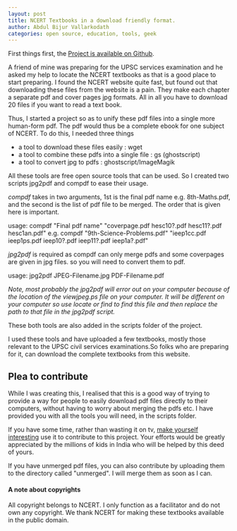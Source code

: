 ```yaml
---
layout: post
title: NCERT Textbooks in a download friendly format.
author: Abdul Bijur Vallarkodath
categories: open source, education, tools, geek
---
```


First things first, the [Project is available on Github](https://github.com/avallark/NCERT-TextBooks).

A friend of mine was preparing for the UPSC services examination and he asked my help to locate the NCERT textbooks as that is a good place to start preparing. I found the NCERT website quite fast, but found out that downloading these files from the website is a pain. They make each chapter a separate pdf and cover pages jpg formats. All in all you have to download 20 files if you want to read a text book.

Thus, I started a project so as to unify these pdf files into a single more human-form pdf. The pdf would thus be a complete ebook for one subject of NCERT. To do this, I needed three things

* a tool to download these files easily : wget
* a tool to combine these pdfs into a single file : gs (ghostscript)
* a tool to convert jpg to pdfs : ghostscript/ImageMagik

All these tools are free open source tools that can be used. So I created two scripts jpg2pdf and compdf to ease their usage.

*compdf* takes in two arguments, 1st is the final pdf name e.g. 8th-Maths.pdf, and the second is the list of pdf file to be merged. The order that is given here is important.

usage:
        compdf "Final pdf name" "coverpage.pdf hesc10?.pdf hesc11?.pdf hesc1an.pdf"
e.g. 
        compdf "9th-Science-Problems.pdf" "ieep1cc.pdf ieep1ps.pdf ieep10?.pdf ieep11?.pdf ieep1a?.pdf"

*jpg2pdf* is required as compdf can only merge pdfs and some coverpages are given in jpg files. so you will need to convert them to pdf.

usage:
        jpg2pdf JPEG-Filename.jpg PDF-Filename.pdf 


_Note, most probably the jpg2pdf will error out on your computer because of the location of the viewjpeg.ps file on your computer. It will be different on your computer so use locate or find to find this file and then replace the path to that file in the jpg2pdf script._

These both tools are also added in the scripts folder of the project.

I used these tools and have uploaded a few textbooks, mostly those relevant to the UPSC civil services examinations.So folks who are preparing for it, can download the complete textbooks from this website.

## Plea to contribute

While I was creating this, I realised that this is a good way of trying to provide a way for people to easily download pdf files directly to their computers, without having to worry about merging the pdfs etc. I have provided you with all the tools you will need, in the scripts folder.

If you have some time, rather than wasting it on tv, [make yourself interesting](http://www.forbes.com/sites/jessicahagy/2011/11/30/how-to-be-interesting/) use it to contribute to this project. Your efforts would be greatly appreciated by the millions of kids in India who will be helped by this deed of yours.


If you have unmerged pdf files, you can also contribute by uploading them to the directory called "unmerged". I will merge them as soon as I can.

#### A note about copyrights
All copyright belongs to NCERT. I only function as a facilitator and do not own any copyright. We thank NCERT for making these textbooks available in the public domain.

